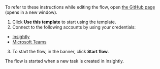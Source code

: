 To refer to these instructions while editing the flow, open [the GitHub page](https://github.com/ot4i/app-connect-templates/tree/main/resources/markdown/Send%20a%20Microsoft%20Teams%20message%20when%20a%20new%20Insightly%20task%20is%20created_instructions.md) (opens in a new window).

1.	Click **Use this template** to start using the template.
2.	Connect to the following accounts by using your credentials:
   - [Insightly](https://ibm.biz/acinsightly)
   - [Microsoft Teams](https://ibm.biz/acmsteams)
3.	To start the flow, in the banner, click **Start flow**.

The flow is started when a new task is created in Insightly.

